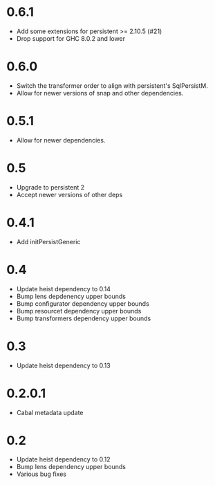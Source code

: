 # 0.6.1
* Add some extensions for persistent >= 2.10.5 (#21)
* Drop support for GHC 8.0.2 and lower

# 0.6.0
* Switch the transformer order to align with persistent's SqlPersistM.
* Allow for newer versions of snap and other dependencies.

# 0.5.1
* Allow for newer dependencies.

# 0.5

* Upgrade to persistent 2
* Accept newer versions of other deps

# 0.4.1

* Add initPersistGeneric

# 0.4

* Update heist dependency to 0.14
* Bump lens depdenency upper bounds
* Bump configurator dependency upper bounds
* Bump resourcet dependency upper bounds
* Bump transformers dependency upper bounds

# 0.3

* Update heist dependency to 0.13

# 0.2.0.1

* Cabal metadata update

# 0.2

* Update heist dependency to 0.12
* Bump lens dependency upper bounds
* Various bug fixes
